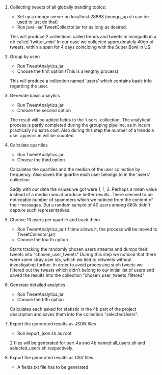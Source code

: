 1) Collecting tweets of all globally trending topics:
	- Set up a mongo server on localhost:28888 (mongo_up.sh can be used to just do that)
	- Run java -jar TweetCollector.jar for as long as desired. 

	This will produce 2 collections called trends and tweets in mongodb in a db called 'twitter_mini'
	In our case we collected approximately 40gb of tweets, within a span for 4 days coinciding with the Super Bowl in US.


2) Group by user:
	- Run TweetAnalytics.jar
	- Choose the first option  (This is a lengthy process)

	This will produce a collection named 'users' which contains basic info regarding the user.


3) Generate basic analytics
	- Run TweetAnalytics.jar
	- Choose the second option

	The result will be added fields to the 'users' collection.
	The analytical process is partly completed during the grouping pipeline, as in incurs practically no extra cost.
	Also during this step the number of a trends a user appears in will be counted.


4) Calculate quartiles
	- Run TweetAnalytics.jar
	- Choose the third option

	Calculates the quartiles and the median of the user collection by frequency.
	Also saves the quartile each user belongs to in the 'users' collection

	Sadly with our data the values we got were 1, 1, 2..Perhaps a mean value instead of a median would produce better results.
	There seemed to be noticeable number of spammers which we noticed from the content of their messages. But a random sample
	of 40 users among 880k didn't capture such representatives.
	

5) Choose 10 users per quartile and track them
	- Run TweetAnalytics.jar	(If time allows it, the process will be moved to TweetCollector.jar)
	- Choose the fourth option 

	Starts tracking the randomly chosen users streams and dumps their tweets into "chosen_user_tweets"
	During this step we noticed that there were some stray user ids, which we tied to retweets without investigating further.
	In order to avoid processing such tweets we filtered out the tweets which didn't belong to our initial list of users and 
	saved the results into the collection "chosen_user_tweets_filtered"


6) Generate detailed analytics
	- Run TweetAnalytics.jar
	- Choose the fifth option

	Calculates each asked for statistic in the 4b part of the project description and saves them into the collection "selectedUsers".


7) Export the generated results as JSON files
	- Run export_json.sh as root
	
	2 files will be generated for part 4a and 4b named all_users.sh and selected_users.sh respectively.

8) Export the generated results as CSV files
	- A fields.txt file has to be generated
	
